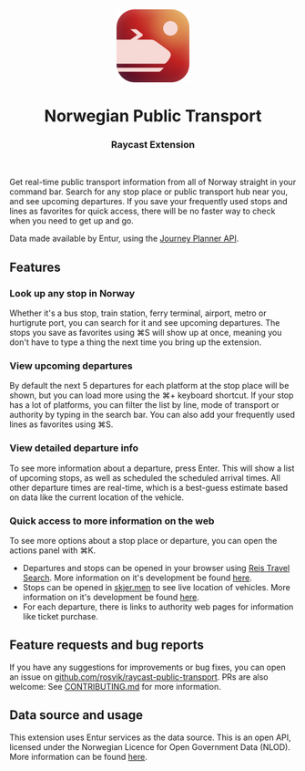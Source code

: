 <div align="center">
  <img width="128" src="assets/command-icon.png"/>
  <h1>Norwegian Public Transport</h1>
  <h3>Raycast Extension</h3>
</div>
<br/>

Get real-time public transport information from all of Norway straight in your command bar. Search for any stop place or public transport hub near you, and see upcoming departures. If you save your frequently used stops and lines as favorites for quick access, there will be no faster way to check when you need to get up and go.

Data made available by Entur, using the [Journey Planner API](https://developer.entur.org/pages-journeyplanner-journeyplanner).

## Features

### Look up any stop in Norway

Whether it's a bus stop, train station, ferry terminal, airport, metro or hurtigrute port, you can search for it and see upcoming departures. The stops you save as favorites using ⌘S will show up at once, meaning you don't have to type a thing the next time you bring up the extension.

### View upcoming departures

By default the next 5 departures for each platform at the stop place will be shown, but you can load more using the ⌘+ keyboard shortcut. If your stop has a lot of platforms, you can filter the list by line, mode of transport or authority by typing in the search bar. You can also add your frequently used lines as favorites using ⌘S.

### View detailed departure info

To see more information about a departure, press Enter. This will show a list of upcoming stops, as well as scheduled the scheduled arrival times. All other departure times are real-time, which is a best-guess estimate based on data like the current location of the vehicle.

### Quick access to more information on the web

To see more options about a stop place or departure, you can open the actions panel with ⌘K.

- Departures and stops can be opened in your browser using [Reis Travel Search](https://reise.reisnordland.no/). More information on it's development be found [here](https://github.com/AtB-AS/planner-web).
- Stops can be opened in [skjer.men](https://skjer.men/) to see live location of vehicles. More information on it's development be found [here](https://github.com/toretefre/infoscreen).
- For each departure, there is links to authority web pages for information like ticket purchase.

## Feature requests and bug reports

If you have any suggestions for improvements or bug fixes, you can open an issue on [github.com/rosvik/raycast-public-transport](https://github.com/rosvik/raycast-public-transport). PRs are also welcome: See [CONTRIBUTING.md](CONTRIBUTING.md) for more information.

## Data source and usage

This extension uses Entur services as the data source. This is an open API, licensed under the Norwegian Licence for Open Government Data (NLOD). More information can be found [here](https://developer.entur.org/pages-intro-setup-and-access#licenses).
